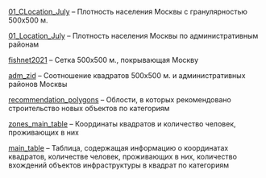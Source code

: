 [01_CLocation_July](./01_CLocation_July.csv) – Плотность населения Москвы с гранулярностью 500х500 м. 

[01_Location_July](./01_Location_July.csv) – Плотность населения Москвы по административным районам 

[fishnet2021](./fishnet2021.json) – Сетка 500х500 м., покрывающая Москву 

[adm_zid](./adm_zid.csv) – Соотношение квадратов 500х500 м. и административных районов Москвы

[recommendation_polygons](./recommendation_polygons.csv) – Облости, в которых рекомендовано строительство новых объектов по категориям

[zones_main_table](./zones_main_table.csv) – Координаты квадратов и количество человек, проживающих в них 

[main_table](./main_table.csv) – Таблица, содержащая информацию о координатах квадратов, количестве человек, проживающих в них, количество вхождений объектов инфраструктуры в квадрат по категориям 


